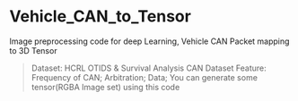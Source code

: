 # Vehicle_CAN_to_Tensor
Image preprocessing code for deep Learning, Vehicle CAN Packet mapping to 3D Tensor

> Dataset: HCRL OTIDS & Survival Analysis CAN Dataset
> Feature: Frequency of CAN; Arbitration; Data;
> You can generate some tensor(RGBA Image set) using this code
